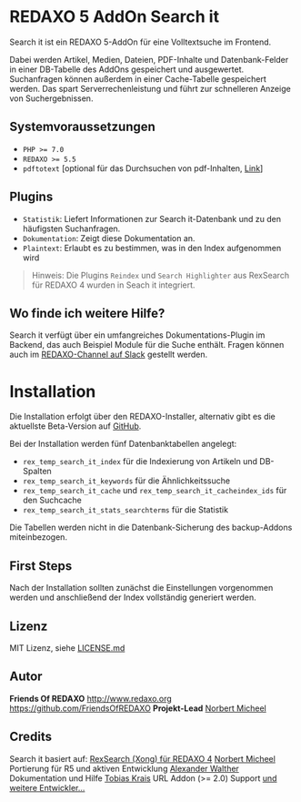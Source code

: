# REDAXO 5 AddOn Search it

Search it ist ein REDAXO 5-AddOn für eine Volltextsuche im Frontend.

Dabei werden Artikel, Medien, Dateien, PDF-Inhalte und Datenbank-Felder in einer DB-Tabelle des AddOns gespeichert und ausgewertet. Suchanfragen können außerdem in einer Cache-Tabelle gespeichert werden. Das spart Serverrechenleistung und führt zur schnelleren Anzeige von Suchergebnissen.

## Systemvoraussetzungen

* `PHP >= 7.0`
* `REDAXO >= 5.5`
* `pdftotext` [optional für das Durchsuchen von pdf-Inhalten, [Link](https://www.xpdfreader.com/pdftotext-man.html)]

## Plugins

* `Statistik`: Liefert Informationen zur Search it-Datenbank und zu den häufigsten Suchanfragen.
* `Dokumentation`: Zeigt diese Dokumentation an.
* `Plaintext`: Erlaubt es zu bestimmen, was in den Index aufgenommen wird

> Hinweis: Die Plugins `Reindex` und `Search Highlighter` aus RexSearch für REDAXO 4 wurden in Seach it integriert.

## Wo finde ich weitere Hilfe?

Search it verfügt über ein umfangreiches Dokumentations-Plugin im Backend, das auch Beispiel Module für die Suche enthält.
Fragen können auch im [REDAXO-Channel auf Slack](https://friendsofredaxo.slack.com/messages/redaxo/) gestellt werden.

# Installation

Die Installation erfolgt über den REDAXO-Installer, alternativ gibt es die aktuellste Beta-Version auf [GitHub](https://github.com/FriendsOfREDAXO/search_it).

Bei der Installation werden fünf Datenbanktabellen angelegt:
* `rex_temp_search_it_index` für die Indexierung von Artikeln und DB-Spalten
* `rex_temp_search_it_keywords` für die Ähnlichkeitssuche
* `rex_temp_search_it_cache` und `rex_temp_search_it_cacheindex_ids` für den Suchcache
* `rex_temp_search_it_stats_searchterms` für die Statistik

Die Tabellen werden nicht in die Datenbank-Sicherung des backup-Addons miteinbezogen.

## First Steps

Nach der Installation sollten zunächst die Einstellungen vorgenommen werden und anschließend der Index vollständig generiert werden.

## Lizenz
MIT Lizenz, siehe [LICENSE.md](https://github.com/FriendsOfREDAXO/search_it/blob/master/LICENSE.md) 

## Autor
**Friends Of REDAXO** 
http://www.redaxo.org 
https://github.com/FriendsOfREDAXO 
**Projekt-Lead** 
[Norbert Micheel](https://github.com/tyrant88)

## Credits
Search it basiert auf: [RexSearch (Xong) für REDAXO 4](https://github.com/xong/rexsearch) 
[Norbert Micheel](https://github.com/tyrant88/) Portierung für R5 und aktiven Entwicklung
[Alexander Walther](https://github.com/skerbis) Dokumentation und Hilfe 
[Tobias Krais](https://github.com/tobiaskrais) URL Addon (>= 2.0) Support
[und weitere Entwickler...](https://github.com/FriendsOfREDAXO/search_it/graphs/contributors)